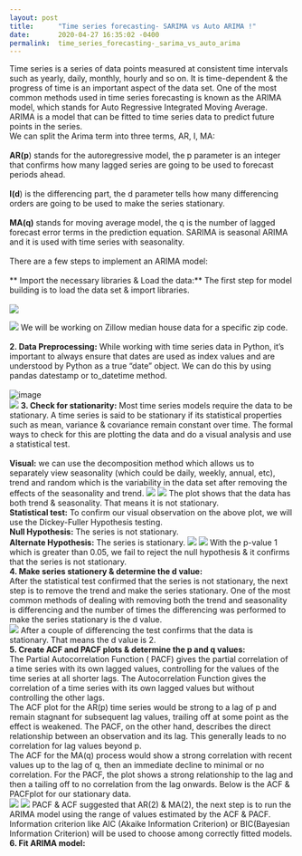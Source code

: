 ```yaml
---
layout: post
title:      "Time series forecasting- SARIMA vs Auto ARIMA !"
date:       2020-04-27 16:35:02 -0400
permalink:  time_series_forecasting-_sarima_vs_auto_arima
---
```


Time series is a series of data points measured at consistent time intervals such as yearly, daily, monthly, hourly and so on. It is time-dependent & the progress of time is an important aspect of the data set. One of the most common methods used in time series forecasting is known as the ARIMA model, which stands for Auto Regressive Integrated Moving Average. ARIMA is a model that can be fitted to time series data to predict future points in the series.<br>
We can split the Arima term into three terms, AR, I, MA:<br><br>
**AR(p**) stands for the autoregressive model, the p parameter is an integer that confirms how many lagged series are going to be used to forecast periods ahead.<br><br>
**I(d**) is the differencing part, the d parameter tells how many differencing orders are going to be used to make the series stationary.<br><br>
**MA(q)** stands for moving average model, the q is the number of lagged forecast error terms in the prediction equation. SARIMA is seasonal ARIMA and it is used with time series with seasonality.<br><br>
There are a few steps to implement an ARIMA model:<br><br>
** Import the necessary libraries & Load the data:** The first step for model building is to load the data set & import libraries.<br><br>
![](https://miro.medium.com/max/875/0*HJd2VNx9PrZx77Go)<br>

![](![image](https://user-images.githubusercontent.com/23279623/80418789-ee775200-88a5-11ea-81ea-c3a0ca94e2f1.png))
We will be working on Zillow median house data for a specific zip code.<br><br>
**2. Data Preprocessing:** While working with time series data in Python, it’s important to always ensure that dates are used as index values and are understood by Python as a true “date” object. We can do this by using pandas datestamp or to_datetime method.<br><br>
![image](https://user-images.githubusercontent.com/23279623/80419515-48c4e280-88a7-11ea-8612-a669c64eca64.png)<br>
![](![image](https://user-images.githubusercontent.com/23279623/80501109-0b129900-893d-11ea-80b0-6bc122322c66.png))
**3. Check for stationarity:** Most time series models require the data to be stationary. A time series is said to be stationary if its statistical properties such as mean, variance & covariance remain constant over time. The formal ways to check for this are plotting the data and do a visual analysis and use a statistical test.<br><br>
**Visual:** we can use the decomposition method which allows us to separately view seasonality (which could be daily, weekly, annual, etc), trend and random which is the variability in the data set after removing the effects of the seasonality and trend.
![](![image](https://user-images.githubusercontent.com/23279623/80501948-0e5a5480-893e-11ea-8f66-0bfdb9f3d4d7.png))
![](![image](https://user-images.githubusercontent.com/23279623/80502086-377ae500-893e-11ea-84f8-61904f49b3c8.png))
The plot shows that the data has both trend & seasonality. That means it is not stationary.<br>
**Statistical test:** To confirm our visual observation on the above plot, we will use the Dickey-Fuller Hypothesis testing.<br>
**Null Hypothesis:** The series is not stationary.<br>
**Alternate Hypothesis:** The series is stationary.
![](![image](https://user-images.githubusercontent.com/23279623/80502792-0f3fb600-893f-11ea-800a-52d11b5fdcfd.png))
![](![image](https://user-images.githubusercontent.com/23279623/80502906-31d1cf00-893f-11ea-889d-091c28134f31.png))
With the p-value 1 which is greater than 0.05, we fail to reject the null hypothesis & it confirms that the series is not stationary.<br>
**4. Make series stationery & determine the d value:**<br>
 After the statistical test confirmed that the series is not stationary, the next step is to remove the trend and make the series stationary. One of the most common methods of dealing with removing both the trend and seasonality is differencing and the number of times the differencing was performed to make the series stationary is the d value.<br>
 ![](![image](https://user-images.githubusercontent.com/23279623/80503180-84ab8680-893f-11ea-9dc8-7856d32d8bde.png))
 After a couple of differencing the test confirms that the data is stationary. That means the d value is 2.<br>
**5. Create ACF and PACF plots & determine the p and q values:** <br>
The Partial Autocorrelation Function ( PACF) gives the partial correlation of a time series with its own lagged values, controlling for the values of the time series at all shorter lags. The Autocorrelation Function gives the correlation of a time series with its own lagged values but without controlling the other lags.<br>
The ACF plot for the AR(p) time series would be strong to a lag of p and remain stagnant for subsequent lag values, trailing off at some point as the effect is weakened. The PACF, on the other hand, describes the direct relationship between an observation and its lag. This generally leads to no correlation for lag values beyond p.<br>
The ACF for the MA(q) process would show a strong correlation with recent values up to the lag of q, then an immediate decline to minimal or no correlation. For the PACF, the plot shows a strong relationship to the lag and then a tailing off to no correlation from the lag onwards. Below is the ACF & PACFplot for our stationary data.<br>
![](![image](https://user-images.githubusercontent.com/23279623/80503444-dc49f200-893f-11ea-8308-d60f1104c7b5.png))
![](![image](https://user-images.githubusercontent.com/23279623/80503520-faafed80-893f-11ea-8426-21033ca2c2e4.png))
PACF & ACF suggested that AR(2) & MA(2), the next step is to run the ARIMA model using the range of values estimated by the ACF & PACF. Information criterion like AIC (Akaike Information Criterion) or BIC(Bayesian Information Criterion) will be used to choose among correctly fitted models.
**6. Fit ARIMA model:**

